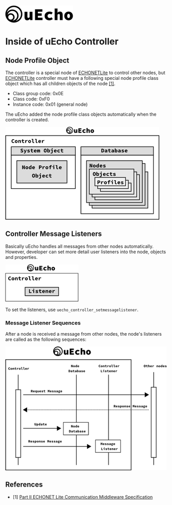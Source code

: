![logo](../img/uecho_logo.png)

# Inside of uEcho Controller

## Node Profile Object

The controller is a special node of [ECHONETLite][enet] to control other nodes, but [ECHONETLite][enet] controller must have a following special node profile class object which has all children objects of the node [\[1\]][enet-spec].

- Class group code: 0x0E
- Class code: 0xF0
- Instance code: 0x01 (general node)

The uEcho added the node profile class objects automatically when the controller is created.

![Controller Objects](img/uecho_controller_object.png)

## Controller Message Listeners

Basically uEcho handles all messages from other nodes automatically. However, developer can set more detail user listeners into the node, objects and properties.

![Controller Listeners](img/uecho_controller_listeners.png)

To set the listeners, use `uecho_controller_setmessagelistener`.

### Message Listener Sequences

After a node is received a message from other nodes, the node's listeners are called as the following sequences:

![Controller Observers](img/uecho_controller_msg_listener.png)

## References

- \[1\] [Part II ECHONET Lite Communication Middleware Specification][enet-spec]

[enet]:http://echonet.jp/english/
[enet-spec]:http://www.echonet.gr.jp/english/spec/index.htm
